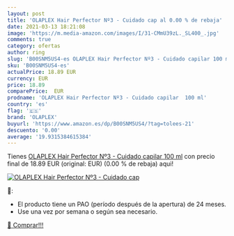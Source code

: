 ```yaml
---
layout: post
title: 'OLAPLEX Hair Perfector Nº3 - Cuidado cap al 0.00 % de rebaja'
date: 2021-03-13 18:21:08
image: 'https://m.media-amazon.com/images/I/31-CMmU39zL._SL400_.jpg'
comments: true
category: ofertas
author: ring
slug: 'B00SNM5US4-es OLAPLEX Hair Perfector Nº3 - Cuidado capilar 100 ml'
sku: 'B00SNM5US4-es'
actualPrice: 18.89 EUR
currency: EUR
price: 18.89
comparePrice:  EUR
prodname: 'OLAPLEX Hair Perfector Nº3 - Cuidado capilar  100 ml'
country: 'es'
flag: '🇪🇸'
brand: 'OLAPLEX'
buyurl: 'https://www.amazon.es/dp/B00SNM5US4/?tag=tolees-21'
descuento: '0.00'
average: '19.9315384615384'
---
```


Tienes [OLAPLEX Hair Perfector Nº3 - Cuidado capilar  100 ml](https://www.amazon.es/dp/B00SNM5US4/?tag=tolees-21) con precio final de  18.89 EUR (original:  EUR) (0.00 %  de rebaja) aqui!

[![OLAPLEX Hair Perfector Nº3 - Cuidado cap](https://m.media-amazon.com/images/I/31-CMmU39zL._SL400_.jpg)](https://www.amazon.es/dp/B00SNM5US4/?tag=tolees-21)

🔎:

- El producto tiene un PAO (período después de la apertura) de 24 meses.
- Use una vez por semana o según sea necesario.

[🛒 Comprar!!!](https://www.amazon.es/dp/B00SNM5US4/?tag=tolees-21)
